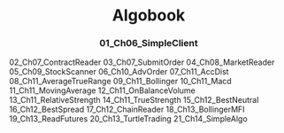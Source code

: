 <h1 align="center">Algobook</h1>

<h3 align="center">01_Ch06_SimpleClient</h3>

02_Ch07_ContractReader
03_Ch07_SubmitOrder
04_Ch08_MarketReader
05_Ch09_StockScanner
06_Ch10_AdvOrder
07_Ch11_AccDist
08_Ch11_AverageTrueRange
09_Ch11_Bollinger
10_Ch11_Macd
11_Ch11_MovingAverage
12_Ch11_OnBalanceVolume
13_Ch11_RelativeStrength
14_Ch11_TrueStrength
15_Ch12_BestNeutral
16_Ch12_BestSpread
17_Ch12_ChainReader
18_Ch13_BollingerMFI
19_Ch13_ReadFutures
20_Ch13_TurtleTrading
21_Ch14_SimpleAlgo
